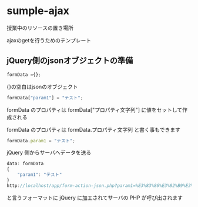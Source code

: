 # sumple-ajax
授業中のリソースの置き場所

ajaxのgetを行うためのテンプレート
## jQuery側のjsonオブジェクトの準備
````javascript
formData ={};
````
{}の空白はjsonのオブジェクト
````javascript
formData["param1"] = "テスト";
````
formData のプロパティは formData["プロパティ文字列"] に値をセットして作成される

formData のプロパティは formData.プロパティ文字列 と書く事もできます

````javascript
formData.param1 = "テスト";
````
jQuery 側からサーバへデータを送る
````javascript
data: formData
{
	"param1": "テスト"
}
http://localhost/app/form-action-json.php?param1=%E3%83%86%E3%82%B9%E3%83%88&_=1626243759099
````
と言うフォーマットに jQuery に加工されてサーバの PHP が呼び出されます
